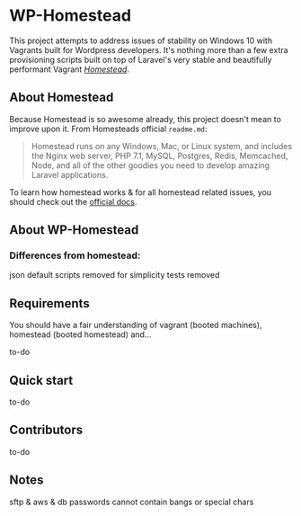 # WP-Homestead

This project attempts to address issues of stability on Windows 10 with Vagrants built for Wordpress developers. It's nothing more than a few extra provisioning scripts built on top of Laravel's very stable and beautifully performant Vagrant [_Homestead_](https://laravel.com/docs/homestead).

## About Homestead

Because Homestead is so awesome already, this project doesn't mean to improve upon it. From Homesteads official `readme.md`:

> Homestead runs on any Windows, Mac, or Linux system, and includes the Nginx web server, PHP 7.1, MySQL, Postgres, Redis, Memcached, Node, and all of the other goodies you need to develop amazing Laravel applications.

To learn how homestead works & for all homestead related issues, you should check out the [official docs](https://laravel.com/docs/homestead).

## About WP-Homestead

### Differences from homestead:
json default scripts removed for simplicity
tests removed


## Requirements

You should have a fair understanding of vagrant (booted machines), homestead (booted homestead) and...

to-do

## Quick start

to-do

## Contributors

to-do

## Notes

sftp & aws & db passwords cannot contain bangs or special chars

